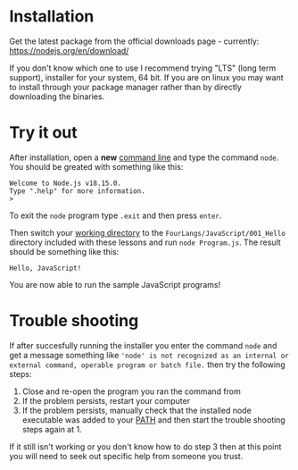 
# Installation

Get the latest package from the official downloads page - currently: https://nodejs.org/en/download/

If you don't know which one to use I recommend trying "LTS" (long term support), installer for your system, 64 bit.
If you are on linux you may want to install through your package manager rather than by directly downloading the binaries.

# Try it out
After installation, open a **new** [command line](https://en.wikipedia.org/wiki/Command_line) and type the command `node`. You should be greated with something like this:
```
Welcome to Node.js v18.15.0.
Type ".help" for more information.
>
```

To exit the `node` program type `.exit` and then press `enter`.

Then switch your [working directory](https://en.wikipedia.org/wiki/Working_directory) to the `FourLangs/JavaScript/001_Hello` directory included with these lessons and run `node Program.js`. The result should be something like this:
```
Hello, JavaScript!
```

You are now able to run the sample JavaScript programs!

# Trouble shooting

If after succesfully running the installer you enter the command `node` and get a message something like `'node' is not recognized as an internal or external command,
operable program or batch file.` then try the following steps:
 1. Close and re-open the program you ran the command from
 2. If the problem persists, restart your computer
 3. If the problem persists, manually check that the installed node executable was added to your [PATH](https://en.wikipedia.org/wiki/PATH_(variable)) and then start the trouble shooting steps again at 1.

If it still isn't working or you don't know how to do step 3 then at this point you will need to seek out specific help from someone you trust.